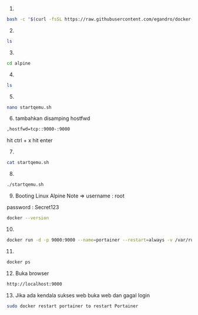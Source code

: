 1.
```BASH
bash -c "$(curl -fsSL https://raw.githubusercontent.com/egandro/docker-qemu-arm/master/termux-setup.sh)"
```

2.
```BASH
ls
```

3.
```BASH
cd alpine
```

4.
```BASH
ls
```

5.
```BASH
nano startqemu.sh
```

6. tambahkan disamping hostfwd
```BASH
,hostfwd=tcp::9000-:9000
```
hit ctrl + x hit enter

7.
```BASH
cat startqemu.sh
```

8.
```BASH
./startqemu.sh
```

9. Booting Linux Alpine
Note =>
username : root

password : Secret123

```BASH
docker --version
```
10.
```BASH
docker run -d -p 9000:9000 --name=portainer --restart=always -v /var/run/docker.sock:/var/run/docker.sock -v portainer_data:/data portainer/portainer-ce
```

11.
```BASH
docker ps
```

12. Buka browser
```BASH
http://localhost:9000
```

13. Jika ada kendala sukses web buka web dan gagal login
```BASH
sudo docker restart portainer to restart Portainer
```

